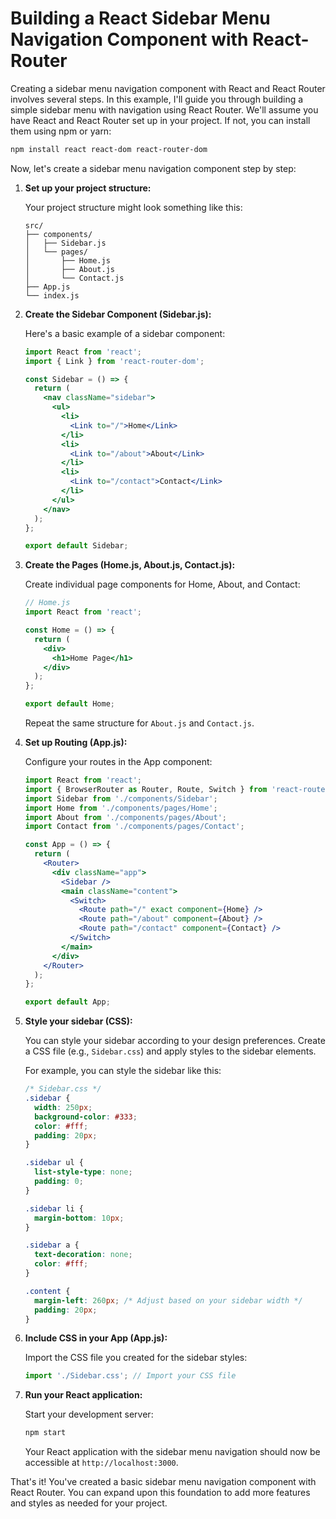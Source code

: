 # Building a React Sidebar Menu Navigation Component with React-Router 

Creating a sidebar menu navigation component with React and React Router involves several steps. In this example, I'll guide you through building a simple sidebar menu with navigation using React Router. We'll assume you have React and React Router set up in your project. If not, you can install them using npm or yarn:

```bash
npm install react react-dom react-router-dom
```

Now, let's create a sidebar menu navigation component step by step:

1. **Set up your project structure:**

   Your project structure might look something like this:

   ```
   src/
   ├── components/
   │   ├── Sidebar.js
   │   └── pages/
   │       ├── Home.js
   │       ├── About.js
   │       └── Contact.js
   ├── App.js
   └── index.js
   ```

2. **Create the Sidebar Component (Sidebar.js):**

   Here's a basic example of a sidebar component:

   ```jsx
   import React from 'react';
   import { Link } from 'react-router-dom';

   const Sidebar = () => {
     return (
       <nav className="sidebar">
         <ul>
           <li>
             <Link to="/">Home</Link>
           </li>
           <li>
             <Link to="/about">About</Link>
           </li>
           <li>
             <Link to="/contact">Contact</Link>
           </li>
         </ul>
       </nav>
     );
   };

   export default Sidebar;
   ```

3. **Create the Pages (Home.js, About.js, Contact.js):**

   Create individual page components for Home, About, and Contact:

   ```jsx
   // Home.js
   import React from 'react';

   const Home = () => {
     return (
       <div>
         <h1>Home Page</h1>
       </div>
     );
   };

   export default Home;
   ```

   Repeat the same structure for `About.js` and `Contact.js`.

4. **Set up Routing (App.js):**

   Configure your routes in the App component:

   ```jsx
   import React from 'react';
   import { BrowserRouter as Router, Route, Switch } from 'react-router-dom';
   import Sidebar from './components/Sidebar';
   import Home from './components/pages/Home';
   import About from './components/pages/About';
   import Contact from './components/pages/Contact';

   const App = () => {
     return (
       <Router>
         <div className="app">
           <Sidebar />
           <main className="content">
             <Switch>
               <Route path="/" exact component={Home} />
               <Route path="/about" component={About} />
               <Route path="/contact" component={Contact} />
             </Switch>
           </main>
         </div>
       </Router>
     );
   };

   export default App;
   ```

5. **Style your sidebar (CSS):**

   You can style your sidebar according to your design preferences. Create a CSS file (e.g., `Sidebar.css`) and apply styles to the sidebar elements.

   For example, you can style the sidebar like this:

   ```css
   /* Sidebar.css */
   .sidebar {
     width: 250px;
     background-color: #333;
     color: #fff;
     padding: 20px;
   }

   .sidebar ul {
     list-style-type: none;
     padding: 0;
   }

   .sidebar li {
     margin-bottom: 10px;
   }

   .sidebar a {
     text-decoration: none;
     color: #fff;
   }

   .content {
     margin-left: 260px; /* Adjust based on your sidebar width */
     padding: 20px;
   }
   ```

6. **Include CSS in your App (App.js):**

   Import the CSS file you created for the sidebar styles:

   ```jsx
   import './Sidebar.css'; // Import your CSS file
   ```

7. **Run your React application:**

   Start your development server:

   ```bash
   npm start
   ```

   Your React application with the sidebar menu navigation should now be accessible at `http://localhost:3000`.

That's it! You've created a basic sidebar menu navigation component with React Router. You can expand upon this foundation to add more features and styles as needed for your project.
